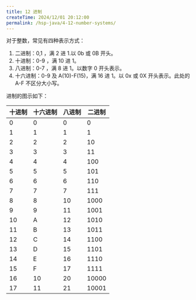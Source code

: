 ```yaml
---
title: 12 进制
createTime: 2024/12/01 20:12:00
permalink: /hsp-java/4-12-number-systems/
---
```


对于整数，常见有四种表示方式：

1. 二进制：0,1 ，满 2 进 1.以 0b 或 0B 开头。
2. 十进制：0-9 ，满 10 进 1。
3. 八进制：0-7 ，满 8 进 1。以数字 0 开头表示。
4. 十六进制：0-9 及 A(10)-F(15)，满 16 进 1。以 0x 或 0X 开头表示。此处的 A-F 不区分大小写。

进制的图示如下：


| 十进制 | 十六进制 | 八进制 | 二进制   |
| --- | ---- | --- | ----- |
| 0   | 0    | 0   | 0     |
| 1   | 1    | 1   | 1     |
| 2   | 2    | 2   | 10    |
| 3   | 3    | 3   | 11    |
| 4   | 4    | 4   | 100   |
| 5   | 5    | 5   | 101   |
| 6   | 6    | 6   | 110   |
| 7   | 7    | 7   | 111   |
| 8   | 8    | 10  | 1000  |
| 9   | 9    | 11  | 1001  |
| 10  | A    | 12  | 1010  |
| 11  | B    | 13  | 1011  |
| 12  | C    | 14  | 1100  |
| 13  | D    | 15  | 1101  |
| 14  | E    | 16  | 1110  |
| 15  | F    | 17  | 1111  |
| 16  | 10   | 20  | 10000 |
| 17  | 11   | 21  | 10001 |

